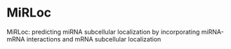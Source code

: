 # MiRLoc
MiRLoc: predicting miRNA subcellular localization by incorporating miRNA-mRNA interactions and mRNA subcellular localization
